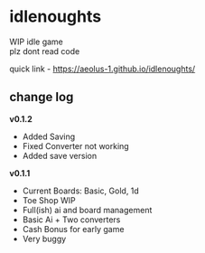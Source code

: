 # idlenoughts

WIP idle game  
plz dont read code

quick link - https://aeolus-1.github.io/idlenoughts/



## change log
<b>v0.1.2</b>
- Added Saving
- Fixed Converter not working
- Added save version


<b>v0.1.1</b>
- Current Boards: Basic, Gold, 1d
- Toe Shop WIP
- Full(ish) ai and board management
- Basic Ai + Two converters
- Cash Bonus for early game
- Very buggy
